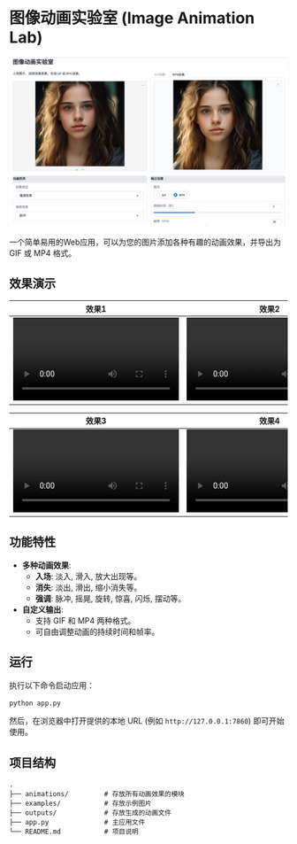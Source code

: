 # 图像动画实验室 (Image Animation Lab)

<p align="center">
  <img src="./assets/demo.png" alt="应用截图" width="700">
</p>

一个简单易用的Web应用，可以为您的图片添加各种有趣的动画效果，并导出为 GIF 或 MP4 格式。

## 效果演示

| 效果1 | 效果2 |
| :---: | :---: |
| <video src="./assets/animation.mp4" width="300"> | <video src="./assets/animation (1).mp4" width="300"> |

| 效果3 | 效果4 |
| :---: | :---: |
| <video src="./assets/animation (2).mp4" width="300"> | <video src="./assets/animation (3).mp4" width="300"> |

## 功能特性

- **多种动画效果**:
  - **入场**: 淡入, 滑入, 放大出现等。
  - **消失**: 淡出, 滑出, 缩小消失等。
  - **强调**: 脉冲, 摇晃, 旋转, 惊喜, 闪烁, 摆动等。
- **自定义输出**:
  - 支持 GIF 和 MP4 两种格式。
  - 可自由调整动画的持续时间和帧率。


## 运行

执行以下命令启动应用：

```bash
python app.py
```

然后，在浏览器中打开提供的本地 URL (例如 `http://127.0.0.1:7860`) 即可开始使用。

## 项目结构

```
.
├── animations/         # 存放所有动画效果的模块
├── examples/           # 存放示例图片
├── outputs/            # 存放生成的动画文件
├── app.py              # 主应用文件
└── README.md           # 项目说明
```
